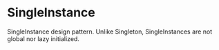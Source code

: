 # SingleInstance

SingleInstance design pattern. Unlike Singleton, SingleInstances are not global nor lazy initialized.
